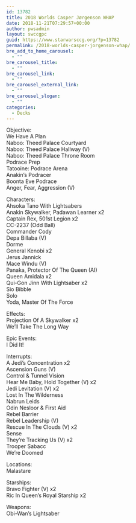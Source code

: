```yaml
---
id: 13782
title: 2018 Worlds Casper Jørgenson WHAP
date: 2018-11-21T07:29:57+00:00
author: pwsadmin
layout: swccgpc
guid: https://www.starwarsccg.org/?p=13782
permalink: /2018-worlds-casper-jorgenson-whap/
bre_add_to_home_carousel:
  - ""
bre_carousel_title:
  - ""
bre_carousel_link:
  - ""
bre_carousel_external_link:
  - ""
bre_carousel_slogan:
  - ""
categories:
  - Decks
---
```

Objective:  
We Have A Plan  
Naboo: Theed Palace Courtyard  
Naboo: Theed Palace Hallway (V)  
Naboo: Theed Palace Throne Room  
Podrace Prep  
Tatooine: Podrace Arena  
Anakin&#8217;s Podracer  
Boonta Eve Podrace  
Anger, Fear, Aggression (V)

Characters:  
Ahsoka Tano With Lightsabers  
Anakin Skywalker, Padawan Learner x2  
Captain Rex, 501st Legion x2  
CC-2237 (Odd Ball)  
Commander Cody  
Depa Billaba (V)  
Dorme  
General Kenobi x2  
Jerus Jannick  
Mace Windu (V)  
Panaka, Protector Of The Queen (AI)  
Queen Amidala x2  
Qui-Gon Jinn With Lightsaber x2  
Sio Bibble  
Solo  
Yoda, Master Of The Force

Effects:  
Projection Of A Skywalker x2  
We&#8217;ll Take The Long Way

Epic Events:  
I Did It!

Interrupts:  
A Jedi&#8217;s Concentration x2  
Ascension Guns (V)  
Control & Tunnel Vision  
Hear Me Baby, Hold Together (V) x2  
Jedi Levitation (V) x2  
Lost In The Wilderness  
Nabrun Leids  
Odin Nesloor & First Aid  
Rebel Barrier  
Rebel Leadership (V)  
Rescue In The Clouds (V) x2  
Sense  
They&#8217;re Tracking Us (V) x2  
Trooper Sabacc  
We&#8217;re Doomed

Locations:  
Malastare

Starships:  
Bravo Fighter (V) x2  
Ric In Queen&#8217;s Royal Starship x2

Weapons:  
Obi-Wan&#8217;s Lightsaber